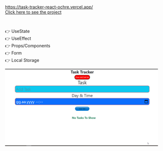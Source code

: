https://task-tracker-react-ochre.vercel.app/
<br>
[Click here to see the project](https://task-tracker-react-ochre.vercel.app/)

<br>

👉 UseState <br>
👉 UseEffect <br>
👉 Props/Components <br>
👉 Form<br>
👉 Local Storage<br>

![AnimationTaskTracker.gif](https://github.com/ridvankoseler/taskTrackerReact/blob/3542a8abccad404d84322d3e4ed280ae0ba2ce6e/AnimationTaskTracker.gif)
